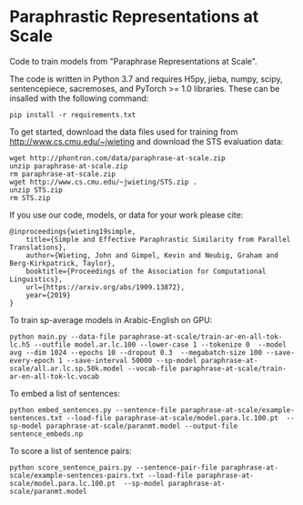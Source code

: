 # Paraphrastic Representations at Scale

Code to train models from "Paraphrase Representations at Scale".

The code is written in Python 3.7 and requires H5py, jieba, numpy, scipy, sentencepiece, sacremoses, and PyTorch >= 1.0 libraries. These can be insalled with the following command:

    pip install -r requirements.txt

To get started, download the data files used for training from http://www.cs.cmu.edu/~jwieting and download the STS evaluation data:

    wget http://phontron.com/data/paraphrase-at-scale.zip
    unzip paraphrase-at-scale.zip
    rm paraphrase-at-scale.zip
    wget http://www.cs.cmu.edu/~jwieting/STS.zip .
    unzip STS.zip
    rm STS.zip
    
If you use our code, models, or data for your work please cite:

    @inproceedings{wieting19simple,
        title={Simple and Effective Paraphrastic Similarity from Parallel Translations},
        author={Wieting, John and Gimpel, Kevin and Neubig, Graham and Berg-Kirkpatrick, Taylor},
        booktitle={Proceedings of the Association for Computational Linguistics},
        url={https://arxiv.org/abs/1909.13872},
        year={2019}
    }

To train sp-average models in Arabic-English on GPU:
    
    python main.py --data-file paraphrase-at-scale/train-ar-en-all-tok-lc.h5 --outfile model.ar.lc.100 --lower-case 1 --tokenize 0  --model avg --dim 1024 --epochs 10 --dropout 0.3  --megabatch-size 100 --save-every-epoch 1 --save-interval 50000 --sp-model paraphrase-at-scale/all.ar.lc.sp.50k.model --vocab-file paraphrase-at-scale/train-ar-en-all-tok-lc.vocab 

To embed a list of sentences:

    python embed_sentences.py --sentence-file paraphrase-at-scale/example-sentences.txt --load-file paraphrase-at-scale/model.para.lc.100.pt  --sp-model paraphrase-at-scale/paranmt.model --output-file sentence_embeds.np
    
To score a list of sentence pairs:

    python score_sentence_pairs.py --sentence-pair-file paraphrase-at-scale/example-sentences-pairs.txt --load-file paraphrase-at-scale/model.para.lc.100.pt  --sp-model paraphrase-at-scale/paranmt.model
